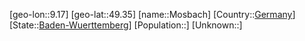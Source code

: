 ﻿---
location: [49.35,9.17]
type: City
tags:
- geo/City


SpocWebEntityId: 32605
isDeleted: false
confidential: public

---
[geo-lon::9.17]
[geo-lat::49.35]
[name::Mosbach]
[Country::[Germany](geo/Continent/Europe/Germany.md)]
[State::[Baden-Wuerttemberg](geo/Continent/Europe/Germany/Baden-Wuerttemberg.md)]
[Population::]
[Unknown::]

